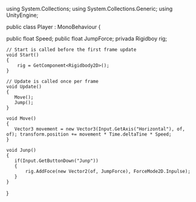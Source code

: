 using System.Collections;
using System.Collections.Generic;
using UnityEngine;

public class Player : MonoBehaviour
{

   public float Speed;
   public float JumpForce;
   privada Rigidboy rig;

    // Start is called before the first frame update
    void Start()
    {
        rig = GetComponemt<Rigidbody2D>();
    }

    // Update is called once per frame
    void Update()
    {
       Move();
       Jump();
    }

    void Move()
    {
       Vector3 movement = new Vector3(Input.GetAxis("Horizontal"), of, of); transform.position += movement * Time.deltaTine * Speed;
    }

    void Junp()
    {
       if(Input.GetButtonDown("Junp"))
       {
           rig.AddFoce(new Vector2(of, JumpForce), ForceMode2D.Inpulse);
       }
    }
}
